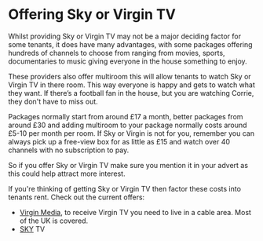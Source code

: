 Offering Sky or Virgin TV
=========================
Whilst providing Sky or Virgin TV may not be a major deciding factor for some
tenants, it does have many advantages, with some packages offering hundreds of
channels to choose from ranging from movies, sports, documentaries to music
giving everyone in the house something to enjoy.

These providers also offer multiroom this will allow tenants to watch Sky or
Virgin TV in there room. This way everyone is happy and gets to watch what they
want. If there’s a football fan in the house, but you are watching Corrie, they
don't have to miss out.

Packages normally start from around £17 a month, better packages from around £30
and adding multiroom to your package normally costs around £5-10 per month per
room. If Sky or Virgin is not for you, remember you can always pick up a
free-view box for as little as £15 and watch over 40 channels with no
subscription to pay.

So if you offer Sky or Virgin TV make sure you mention it in your advert as this
could help attract more interest.

If you're thinking of getting Sky or Virgin TV then factor these costs into
tenants rent. Check out the current offers:

* [Virgin Media](http://www.virginmedia.com), to receive Virgin TV you need to live in a cable area.
  Most of the UK is covered.
* [SKY](http://www.sky.com/products/tv-packs/) TV
